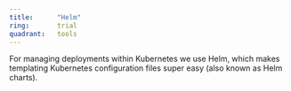 ```yaml
---
title:      "Helm"
ring:       trial
quadrant:   tools
---
```


For managing deployments within Kubernetes we use Helm, which makes templating Kubernetes configuration files super easy (also known as Helm charts).
